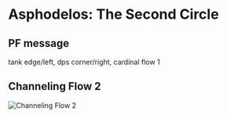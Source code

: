 # Asphodelos: The Second Circle
## PF message
tank edge/left, dps corner/right, cardinal flow 1

## Channeling Flow 2
![Channeling Flow 2](https://user-images.githubusercontent.com/25425886/148468085-554909c2-7eea-4477-a5ba-68b7b891618b.png)

